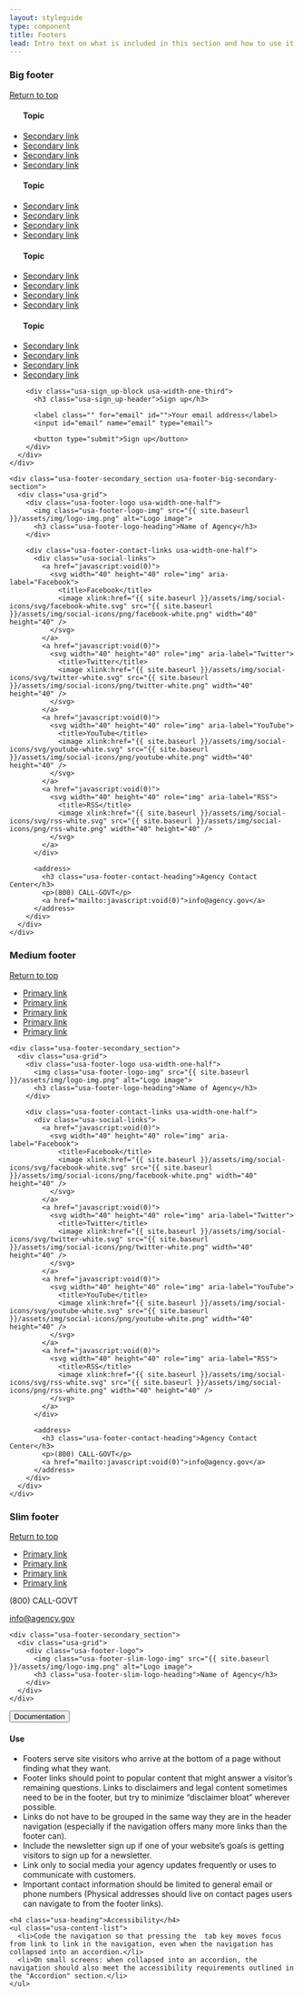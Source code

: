 ```yaml
---
layout: styleguide
type: component
title: Footers
lead: Intro text on what is included in this section and how to use it. No more than one or two sentences.
---
```


<div class="preview">

  <h3 class="usa-heading" id="big-footer">Big footer</h3>

  <footer class="usa-footer usa-footer-big usa-sans" role="contentinfo">
    <div class="usa-grid usa-footer-return-to-top">
      <a href="#">Return to top</a>
    </div>
    <div class="usa-footer-primary-section">
      <div class="usa-grid-full">
        <nav class="usa-footer-nav usa-width-two-thirds">
          <ul class="usa-unstyled-list usa-width-one-fourth usa-footer-primary-content">
            <h4 class="usa-footer-primary-link">Topic</h4>
            <li><a href="javascript:void(0)">Secondary link</a></li>
            <li><a href="javascript:void(0)">Secondary link</a></li>
            <li><a href="javascript:void(0)">Secondary link</a></li>
            <li><a href="javascript:void(0)">Secondary link</a></li>
          </ul>
          <ul class="usa-unstyled-list usa-width-one-fourth usa-footer-primary-content">
            <h4 class="usa-footer-primary-link">Topic</h4>
            <li><a href="javascript:void(0)">Secondary link</a></li>
            <li><a href="javascript:void(0)">Secondary link</a></li>
            <li><a href="javascript:void(0)">Secondary link</a></li>
            <li><a href="javascript:void(0)">Secondary link</a></li>
          </ul>
          <ul class="usa-unstyled-list usa-width-one-fourth usa-footer-primary-content">
            <h4 class="usa-footer-primary-link">Topic</h4>
            <li><a href="javascript:void(0)">Secondary link</a></li>
            <li><a href="javascript:void(0)">Secondary link</a></li>
            <li><a href="javascript:void(0)">Secondary link</a></li>
            <li><a href="javascript:void(0)">Secondary link</a></li>
          </ul>
          <ul class="usa-unstyled-list usa-width-one-fourth usa-footer-primary-content">
            <h4 class="usa-footer-primary-link">Topic</h4>
            <li><a href="javascript:void(0)">Secondary link</a></li>
            <li><a href="javascript:void(0)">Secondary link</a></li>
            <li><a href="javascript:void(0)">Secondary link</a></li>
            <li><a href="javascript:void(0)">Secondary link</a></li>
          </ul>
        </nav>

        <div class="usa-sign_up-block usa-width-one-third">
          <h3 class="usa-sign_up-header">Sign up</h3>

          <label class="" for="email" id="">Your email address</label>
          <input id="email" name="email" type="email">

          <button type="submit">Sign up</button>
        </div>
      </div>
    </div>

    <div class="usa-footer-secondary_section usa-footer-big-secondary-section">
      <div class="usa-grid">
        <div class="usa-footer-logo usa-width-one-half">
          <img class="usa-footer-logo-img" src="{{ site.baseurl }}/assets/img/logo-img.png" alt="Logo image">
          <h3 class="usa-footer-logo-heading">Name of Agency</h3>
        </div>

        <div class="usa-footer-contact-links usa-width-one-half">
          <div class="usa-social-links">
            <a href="javascript:void(0)">
              <svg width="40" height="40" role="img" aria-label="Facebook">
                <title>Facebook</title>
                <image xlink:href="{{ site.baseurl }}/assets/img/social-icons/svg/facebook-white.svg" src="{{ site.baseurl }}/assets/img/social-icons/png/facebook-white.png" width="40" height="40" />
              </svg>
            </a>
            <a href="javascript:void(0)">            
              <svg width="40" height="40" role="img" aria-label="Twitter">
                <title>Twitter</title>
                <image xlink:href="{{ site.baseurl }}/assets/img/social-icons/svg/twitter-white.svg" src="{{ site.baseurl }}/assets/img/social-icons/png/twitter-white.png" width="40" height="40" />
              </svg>
            </a>
            <a href="javascript:void(0)">
              <svg width="40" height="40" role="img" aria-label="YouTube">
                <title>YouTube</title>
                <image xlink:href="{{ site.baseurl }}/assets/img/social-icons/svg/youtube-white.svg" src="{{ site.baseurl }}/assets/img/social-icons/png/youtube-white.png" width="40" height="40" />
              </svg>
            </a>
            <a href="javascript:void(0)">
              <svg width="40" height="40" role="img" aria-label="RSS">
                <title>RSS</title>
                <image xlink:href="{{ site.baseurl }}/assets/img/social-icons/svg/rss-white.svg" src="{{ site.baseurl }}/assets/img/social-icons/png/rss-white.png" width="40" height="40" />
              </svg>
            </a>
          </div>
          
          <address>
            <h3 class="usa-footer-contact-heading">Agency Contact Center</h3>
            <p>(800) CALL-GOVT</p>
            <a href="mailto:javascript:void(0)">info@agency.gov</a>
          </address>
        </div>
      </div>
    </div>
  </footer>

  <h3 class="usa-heading" id="medium-footer">Medium footer</h3>

  <footer class="usa-footer usa-footer-medium usa-sans" role="contentinfo">
    <div class="usa-grid usa-footer-return-to-top">
      <a href="#">Return to top</a>
    </div>
    <div class="usa-footer-primary-section">
      <div class="usa-grid-full">
        <nav class="usa-footer-nav">
          <ul class="usa-unstyled-list">
            <li class="usa-width-one-sixth usa-footer-primary-content">
              <a class="usa-footer-primary-link" href="#">Primary link</a>
            </li>
            <li class="usa-width-one-sixth usa-footer-primary-content">
              <a class="usa-footer-primary-link" href="#">Primary link</a>
            </li>
            <li class="usa-width-one-sixth usa-footer-primary-content">
              <a class="usa-footer-primary-link" href="#">Primary link</a>
            </li>
            <li class="usa-width-one-sixth usa-footer-primary-content">
              <a class="usa-footer-primary-link" href="#">Primary link</a>
            </li>
            <li class="usa-width-one-sixth usa-footer-primary-content">
              <a class="usa-footer-primary-link" href="#">Primary link</a>
            </li>                    
          </ul>
        </nav>
      </div>
    </div>

    <div class="usa-footer-secondary_section">
      <div class="usa-grid">
        <div class="usa-footer-logo usa-width-one-half">
          <img class="usa-footer-logo-img" src="{{ site.baseurl }}/assets/img/logo-img.png" alt="Logo image">
          <h3 class="usa-footer-logo-heading">Name of Agency</h3>
        </div>

        <div class="usa-footer-contact-links usa-width-one-half">
          <div class="usa-social-links">
            <a href="javascript:void(0)">
              <svg width="40" height="40" role="img" aria-label="Facebook">
                <title>Facebook</title>
                <image xlink:href="{{ site.baseurl }}/assets/img/social-icons/svg/facebook-white.svg" src="{{ site.baseurl }}/assets/img/social-icons/png/facebook-white.png" width="40" height="40" />
              </svg>
            </a>
            <a href="javascript:void(0)">            
              <svg width="40" height="40" role="img" aria-label="Twitter">
                <title>Twitter</title>
                <image xlink:href="{{ site.baseurl }}/assets/img/social-icons/svg/twitter-white.svg" src="{{ site.baseurl }}/assets/img/social-icons/png/twitter-white.png" width="40" height="40" />
              </svg>
            </a>
            <a href="javascript:void(0)">
              <svg width="40" height="40" role="img" aria-label="YouTube">
                <title>YouTube</title>
                <image xlink:href="{{ site.baseurl }}/assets/img/social-icons/svg/youtube-white.svg" src="{{ site.baseurl }}/assets/img/social-icons/png/youtube-white.png" width="40" height="40" />
              </svg>
            </a>
            <a href="javascript:void(0)">
              <svg width="40" height="40" role="img" aria-label="RSS">
                <title>RSS</title>
                <image xlink:href="{{ site.baseurl }}/assets/img/social-icons/svg/rss-white.svg" src="{{ site.baseurl }}/assets/img/social-icons/png/rss-white.png" width="40" height="40" />
              </svg>
            </a>
          </div>
          
          <address>
            <h3 class="usa-footer-contact-heading">Agency Contact Center</h3>
            <p>(800) CALL-GOVT</p>
            <a href="mailto:javascript:void(0)">info@agency.gov</a>
          </address>
        </div>
      </div>
    </div>
  </footer>

  <h3 class="usa-heading" id="slim-footer">Slim footer</h3>

  <footer class="usa-footer usa-footer-slim usa-sans" role="contentinfo">
    <div class="usa-grid usa-footer-return-to-top">
      <a href="#">Return to top</a>
    </div>
    <div class="usa-footer-primary-section">
      <div class="usa-grid-full">
        <nav class="usa-footer-nav usa-width-two-thirds">
          <ul class="usa-unstyled-list">
            <li class="usa-width-one-fourth usa-footer-primary-content">
              <a class="usa-footer-primary-link" href="#">Primary link</a>
            </li>
            <li class="usa-width-one-fourth usa-footer-primary-content">
              <a class="usa-footer-primary-link" href="#">Primary link</a>
            </li>
            <li class="usa-width-one-fourth usa-footer-primary-content">
              <a class="usa-footer-primary-link" href="#">Primary link</a>
            </li>
            <li class="usa-width-one-fourth usa-footer-primary-content">
              <a class="usa-footer-primary-link" href="#">Primary link</a>
            </li>
          </ul>
        </nav>
        <div class="usa-width-one-sixth usa-footer-primary-content">
          <p>(800) CALL-GOVT</p>
        </div>
        <div class="usa-width-one-sixth usa-footer-primary-content">
          <a href="mailto:javascript:void(0)">info@agency.gov</a>
        </div>          
      </div>
    </div>

    <div class="usa-footer-secondary_section">
      <div class="usa-grid">
        <div class="usa-footer-logo">
          <img class="usa-footer-slim-logo-img" src="{{ site.baseurl }}/assets/img/logo-img.png" alt="Logo image">
          <h3 class="usa-footer-slim-logo-heading">Name of Agency</h3>
        </div>
      </div>
    </div>
  </footer>
</div>

<div class="usa-accordion-bordered usa-accordion-docs">
  <button class="usa-button-unstyled usa-accordion-button"
      aria-expanded="true" aria-controls="collapsible-0">
    Documentation
  </button>
  <div id="collapsible-0" aria-hidden="false" class="usa-accordion-content">
    <h4 class="usa-heading">Use</h4>
    <ul class="usa-content-list">
      <li>Footers serve site visitors who arrive at the bottom of a page without finding what they want.</li>
      <li>Footer links should point to popular content that might answer a visitor’s remaining questions. Links to disclaimers and legal content sometimes need to be in the footer, but try to minimize “disclaimer bloat” wherever possible.</li>
      <li>Links do not have to be grouped in the same way they are in the header navigation (especially if the navigation offers many more links than the footer can).</li>
      <li>Include the newsletter sign up if one of your website’s goals is getting visitors to sign up for a newsletter.</li>
      <li>Link only to social media your agency updates frequently or uses to communicate with customers.</li>
      <li>Important contact information should be limited to general email or phone numbers (Physical addresses should live on contact pages users can navigate to from the footer links).</li>
    </ul>

    <h4 class="usa-heading">Accessibility</h4>
    <ul class="usa-content-list">
      <li>Code the navigation so that pressing the  tab key moves focus from link to link in the navigation, even when the navigation has collapsed into an accordion.</li>
      <li>On small screens: when collapsed into an accordion, the navigation should also meet the accessibility requirements outlined in the "Accordion" section.</li>
    </ul>
  </div>
</div>
